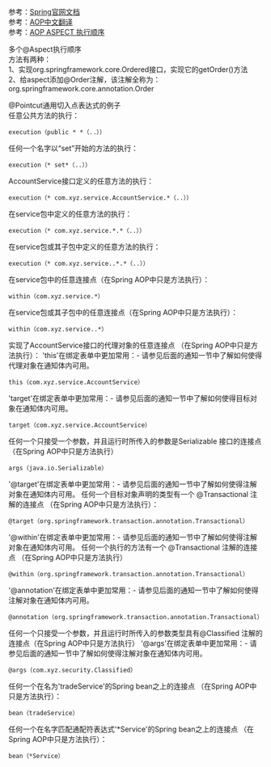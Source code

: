 参考：[Spring官网文档](http://docs.spring.io/spring/docs/current/spring-framework-reference/htmlsingle/#aop "显示")<br/>
参考：[AOP中文翻译](http://shouce.jb51.net/spring/aop.html)<br/>
参考：[AOP ASPECT 执行顺序](其中，AOP的执行顺序章节为：http://docs.spring.io/spring/docs/current/spring-framework-reference/htmlsingle/#aop-ataspectj-advice-ordering)<br/>

多个@Aspect执行顺序<br/>
方法有两种：<br/>
1、实现org.springframework.core.Ordered接口，实现它的getOrder()方法<br/>
2、给aspect添加@Order注解，该注解全称为：org.springframework.core.annotation.Order<br/>

@Pointcut通用切入点表达式的例子<br/>
任意公共方法的执行：
~~~
execution（public * *（..））
~~~
任何一个名字以“set”开始的方法的执行：
~~~
execution（* set*（..））
~~~
AccountService接口定义的任意方法的执行：
~~~
execution（* com.xyz.service.AccountService.*（..））
~~~
在service包中定义的任意方法的执行：
~~~
execution（* com.xyz.service.*.*（..））
~~~
在service包或其子包中定义的任意方法的执行：
~~~
execution（* com.xyz.service..*.*（..））
~~~
在service包中的任意连接点（在Spring AOP中只是方法执行）：
~~~
within（com.xyz.service.*）
~~~
在service包或其子包中的任意连接点（在Spring AOP中只是方法执行）：
~~~
within（com.xyz.service..*）
~~~
实现了AccountService接口的代理对象的任意连接点 （在Spring AOP中只是方法执行）：
'this'在绑定表单中更加常用：- 请参见后面的通知一节中了解如何使得代理对象在通知体内可用。
~~~
this（com.xyz.service.AccountService）
~~~
'target'在绑定表单中更加常用：- 请参见后面的通知一节中了解如何使得目标对象在通知体内可用。
~~~
target（com.xyz.service.AccountService）
~~~
任何一个只接受一个参数，并且运行时所传入的参数是Serializable 接口的连接点（在Spring AOP中只是方法执行）
~~~
args（java.io.Serializable）
~~~
'@target'在绑定表单中更加常用：- 请参见后面的通知一节中了解如何使得注解对象在通知体内可用。
任何一个目标对象声明的类型有一个 @Transactional 注解的连接点 （在Spring AOP中只是方法执行）：
~~~
@target（org.springframework.transaction.annotation.Transactional）
~~~
'@within'在绑定表单中更加常用：- 请参见后面的通知一节中了解如何使得注解对象在通知体内可用。
任何一个执行的方法有一个 @Transactional 注解的连接点 （在Spring AOP中只是方法执行）
~~~
@within（org.springframework.transaction.annotation.Transactional）
~~~
'@annotation'在绑定表单中更加常用：- 请参见后面的通知一节中了解如何使得注解对象在通知体内可用。
~~~
@annotation（org.springframework.transaction.annotation.Transactional）
~~~
任何一个只接受一个参数，并且运行时所传入的参数类型具有@Classified 注解的连接点（在Spring AOP中只是方法执行）
'@args'在绑定表单中更加常用：- 请参见后面的通知一节中了解如何使得注解对象在通知体内可用。
~~~
@args（com.xyz.security.Classified）
~~~
任何一个在名为'tradeService'的Spring bean之上的连接点 （在Spring AOP中只是方法执行）：
~~~
bean（tradeService）
~~~
任何一个在名字匹配通配符表达式'*Service'的Spring bean之上的连接点 （在Spring AOP中只是方法执行）：
~~~
bean（*Service）
~~~